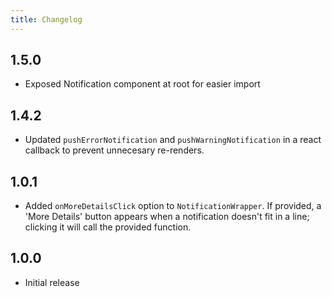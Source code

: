 ```yaml
---
title: Changelog
---
```


## 1.5.0

-   Exposed Notification component at root for easier import

## 1.4.2

-   Updated `pushErrorNotification` and `pushWarningNotification` in a react callback to prevent unnecesary re-renders.

## 1.0.1

-   Added `onMoreDetailsClick` option to `NotificationWrapper`. If provided, a 'More Details' button appears when a notification doesn't fit in a line; clicking it will call the provided function.

## 1.0.0

-   Initial release
